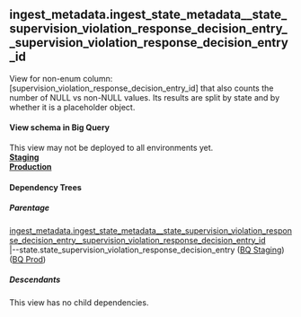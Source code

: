 ## ingest_metadata.ingest_state_metadata__state_supervision_violation_response_decision_entry__supervision_violation_response_decision_entry_id
View for non-enum column: [supervision_violation_response_decision_entry_id]
 that also counts the number of NULL vs non-NULL values. Its results are split by state
 and by whether it is a placeholder object.

#### View schema in Big Query
This view may not be deployed to all environments yet.<br/>
[**Staging**](https://console.cloud.google.com/bigquery?pli=1&p=recidiviz-staging&page=table&project=recidiviz-staging&d=ingest_metadata&t=ingest_state_metadata__state_supervision_violation_response_decision_entry__supervision_violation_response_decision_entry_id)
<br/>
[**Production**](https://console.cloud.google.com/bigquery?pli=1&p=recidiviz-123&page=table&project=recidiviz-123&d=ingest_metadata&t=ingest_state_metadata__state_supervision_violation_response_decision_entry__supervision_violation_response_decision_entry_id)
<br/>

#### Dependency Trees

##### Parentage
[ingest_metadata.ingest_state_metadata\__state_supervision_violation_response_decision_entry\__supervision_violation_response_decision_entry_id](../ingest_metadata/ingest_state_metadata__state_supervision_violation_response_decision_entry__supervision_violation_response_decision_entry_id.md) <br/>
|--state.state_supervision_violation_response_decision_entry ([BQ Staging](https://console.cloud.google.com/bigquery?pli=1&p=recidiviz-staging&page=table&project=recidiviz-staging&d=state&t=state_supervision_violation_response_decision_entry)) ([BQ Prod](https://console.cloud.google.com/bigquery?pli=1&p=recidiviz-123&page=table&project=recidiviz-123&d=state&t=state_supervision_violation_response_decision_entry)) <br/>


##### Descendants
This view has no child dependencies.
